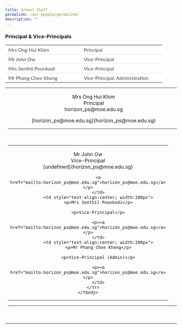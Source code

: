 ```yaml
---
title: School Staff
permalink: /our-people/permalink/
description: ""
---
```

### Principal & Vice-Principals

<table border="0" style="box-sizing: inherit; font-family: Lato, sans-serif; border-collapse: collapse; border-spacing: 0px; width: 792.225px; color: rgb(72, 72, 72); font-size: 16px; font-style: normal; font-variant-ligatures: normal; font-variant-caps: normal; font-weight: 400; letter-spacing: normal; orphans: 2; text-align: start; text-transform: none; white-space: normal; widows: 2; word-spacing: 0px; -webkit-text-stroke-width: 0px; background-color: rgb(255, 255, 255); text-decoration-thickness: initial; text-decoration-style: initial; text-decoration-color: initial; max-width: 100%;"><tbody style="box-sizing: inherit; font-family: Lato, sans-serif;"><tr style="box-sizing: inherit; font-family: Lato, sans-serif; background: rgb(255, 255, 255);"><td style="box-sizing: inherit; font-family: Lato, sans-serif; padding: 5px 10px; text-align: left; vertical-align: top; border-style: solid; border-color: rgb(214, 214, 214); border-image: initial; border-width: 0px 0px 1px; width: 395.612px;">Mrs Ong Hui Khim</td><td style="box-sizing: inherit; font-family: Lato, sans-serif; padding: 5px 10px; text-align: left; vertical-align: top; border-style: solid; border-color: rgb(214, 214, 214); border-image: initial; border-width: 0px 0px 1px; width: 395.612px;">Principal</td></tr><tr style="box-sizing: inherit; font-family: Lato, sans-serif; background: rgb(255, 255, 255);"><td style="box-sizing: inherit; font-family: Lato, sans-serif; padding: 5px 10px; text-align: left; vertical-align: top; border-style: solid; border-color: rgb(214, 214, 214); border-image: initial; border-width: 0px 0px 1px; width: 395.612px;">Mr John Ow</td><td style="box-sizing: inherit; font-family: Lato, sans-serif; padding: 5px 10px; text-align: left; vertical-align: top; border-style: solid; border-color: rgb(214, 214, 214); border-image: initial; border-width: 0px 0px 1px; width: 395.612px;">Vice-Principal</td></tr><tr style="box-sizing: inherit; font-family: Lato, sans-serif;"><td style="box-sizing: inherit; font-family: Lato, sans-serif; padding: 5px 10px; text-align: left; vertical-align: top; border-style: solid; border-color: rgb(214, 214, 214); border-image: initial; border-width: 0px 0px 1px; width: 395.612px;">Mrs Senthil Poonkodi</td><td style="box-sizing: inherit; font-family: Lato, sans-serif; padding: 5px 10px; text-align: left; vertical-align: top; border-style: solid; border-color: rgb(214, 214, 214); border-image: initial; border-width: 0px 0px 1px; width: 395.612px;">Vice-Principal</td></tr><tr style="box-sizing: inherit; font-family: Lato, sans-serif; background: rgb(255, 255, 255);"><td style="box-sizing: inherit; font-family: Lato, sans-serif; padding: 5px 10px; text-align: left; vertical-align: top; border: 0px solid rgb(214, 214, 214); width: 395.612px;">Mr Phang Chee Kheng</td><td style="box-sizing: inherit; font-family: Lato, sans-serif; padding: 5px 10px; text-align: left; vertical-align: top; border: 0px solid rgb(214, 214, 214); width: 395.612px;">Vice-Principal, Administration</td></tr></tbody></table>

<table align="center" border="0" cellpadding="1" cellspacing="1" style="width:551.333px">
	<tbody>
		<tr>
			<td colspan="3" style="text-align:center; width:544px">
			<p>Mrs Ong Hui Khim <br>Principal<br>horizon_ps@moe.edu.sg</p>[horizon_ps@moe.edu.sg](horizon_ps@moe.edu.sg)
<hr />
<br>
<table align="center" border="0" cellpadding="1" cellspacing="1" style="width:551.333px">
	<tbody>
		<tr>
			<td style="text-align:center; width:200px">
			<p>Mr John Ow<br>Vice-Principal<br>[undefined](horizon_ps@moe.edu.sg)</p>

			<a href="mailto:horizon_ps@moe.edu.sg">horizon_ps@moe.edu.sg</a></p>
			</td>
			<td style="text-align:center; width:200px">
			<p>Mrs Senthil Poonkodi</p>

			<p>Vice-Principal</p>

			<p><a href="mailto:horizon_ps@moe.edu.sg">horizon_ps@moe.edu.sg</a></p>
			</td>
			<td style="text-align:center; width:200px">
			<p>Mr Phang Chee Kheng</p>

			<p>Vice-Principal (Admin)</p>

			<p><a href="mailto:horizon_ps@moe.edu.sg">horizon_ps@moe.edu.sg</a></p>
			</td>
		</tr>
	</tbody>
</table>

<hr />
<p>&nbsp;</p>

